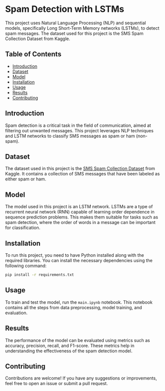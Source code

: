 # Spam Detection with LSTMs

This project uses Natural Language Processing (NLP) and sequential models, specifically Long Short-Term Memory networks (LSTMs), to detect spam messages. The dataset used for this project is the SMS Spam Collection Dataset from Kaggle.

## Table of Contents
- [Introduction](#introduction)
- [Dataset](#dataset)
- [Model](#model)
- [Installation](#installation)
- [Usage](#usage)
- [Results](#results)
- [Contributing](#contributing)

## Introduction
Spam detection is a critical task in the field of communication, aimed at filtering out unwanted messages. This project leverages NLP techniques and LSTM networks to classify SMS messages as spam or ham (non-spam).

## Dataset
The dataset used in this project is the [SMS Spam Collection Dataset](https://www.kaggle.com/uciml/sms-spam-collection-dataset) from Kaggle. It contains a collection of SMS messages that have been labeled as either spam or ham.

## Model
The model used in this project is an LSTM network. LSTMs are a type of recurrent neural network (RNN) capable of learning order dependence in sequence prediction problems. This makes them suitable for tasks such as spam detection, where the order of words in a message can be important for classification.

## Installation
To run this project, you need to have Python installed along with the required libraries. You can install the necessary dependencies using the following command:

```bash
pip install -r requirements.txt
```

## Usage
To train and test the model, run the ```main.ipynb``` notebook. This notebook contains all the steps from data preprocessing, model training, and evaluation.

## Results
The performance of the model can be evaluated using metrics such as accuracy, precision, recall, and F1-score. These metrics help in understanding the effectiveness of the spam detection model.

## Contributing
Contributions are welcome! If you have any suggestions or improvements, feel free to open an issue or submit a pull request.
